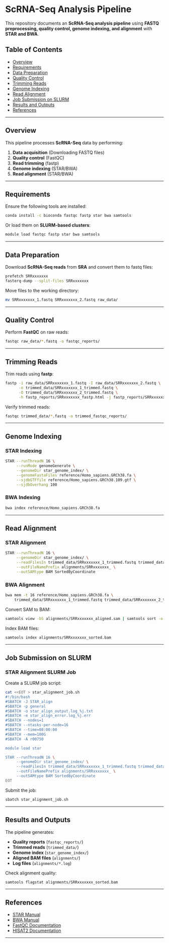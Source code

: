 # ScRNA-Seq Analysis Pipeline

This repository documents an **ScRNA-Seq analysis pipeline** using **FASTQ preprocessing, quality control, genome indexing, and alignment** with **STAR and BWA**.

## Table of Contents
- [Overview](#overview)
- [Requirements](#requirements)
- [Data Preparation](#data-preparation)
- [Quality Control](#quality-control)
- [Trimming Reads](#trimming-reads)
- [Genome Indexing](#genome-indexing)
- [Read Alignment](#read-alignment)
- [Job Submission on SLURM](#job-submission-on-slurm)
- [Results and Outputs](#results-and-outputs)
- [References](#references)

---

## Overview
This pipeline processes **ScRNA-Seq** data by performing:
1. **Data acquisition** (Downloading FASTQ files)
2. **Quality control** (FastQC)
3. **Read trimming** (fastp)
4. **Genome indexing** (STAR/BWA)
5. **Read alignment** (STAR/BWA)

---

## Requirements
Ensure the following tools are installed:

```bash
conda install -c bioconda fastqc fastp star bwa samtools
```

Or load them on **SLURM-based clusters**:

```bash
module load fastqc fastp star bwa samtools
```

---

## Data Preparation
Download **ScRNA-Seq reads** from **SRA** and convert them to fastq files:

```bash
prefetch SRRxxxxxxx
fasterq-dump --split-files SRRxxxxxxx
```

Move files to the working directory:

```bash
mv SRRxxxxxxx_1.fastq SRRxxxxxxx_2.fastq raw_data/
```

---

## Quality Control
Perform **FastQC** on raw reads:

```bash
fastqc raw_data/*.fastq -o fastqc_reports/
```

---

## Trimming Reads
Trim reads using **fastp**:

```bash
fastp -i raw_data/SRRxxxxxxx_1.fastq -I raw_data/SRRxxxxxxx_2.fastq \
      -o trimmed_data/SRRxxxxxxx_1_trimmed.fastq \
      -O trimmed_data/SRRxxxxxxx_2_trimmed.fastq \
      -h fastp_reports/SRRxxxxxxx_fastp.html -j fastp_reports/SRRxxxxxxx_fastp.json
```

Verify trimmed reads:

```bash
fastqc trimmed_data/*.fastq -o trimmed_fastqc_reports/
```

---

## Genome Indexing
### **STAR Indexing**

```bash
STAR --runThreadN 16 \
     --runMode genomeGenerate \
     --genomeDir star_genome_index/ \
     --genomeFastaFiles reference/Homo_sapiens.GRCh38.fa \
     --sjdbGTFfile reference/Homo_sapiens.GRCh38.109.gtf \
     --sjdbOverhang 100
```

### **BWA Indexing**

```bash
bwa index reference/Homo_sapiens.GRCh38.fa
```

---

## Read Alignment
### **STAR Alignment**

```bash
STAR --runThreadN 16 \
     --genomeDir star_genome_index/ \
     --readFilesIn trimmed_data/SRRxxxxxxx_1_trimmed.fastq trimmed_data/SRRxxxxxxx_2_trimmed.fastq \
     --outFileNamePrefix alignments/SRRxxxxxxx_ \
     --outSAMtype BAM SortedByCoordinate
```

### **BWA Alignment**

```bash
bwa mem -t 16 reference/Homo_sapiens.GRCh38.fa \
    trimmed_data/SRRxxxxxxx_1_trimmed.fastq trimmed_data/SRRxxxxxxx_2_trimmed.fastq > alignments/SRRxxxxxxx_aligned.sam
```

Convert SAM to BAM:

```bash
samtools view -bS alignments/SRRxxxxxxx_aligned.sam | samtools sort -o alignments/SRRxxxxxxx_sorted.bam
```

Index BAM files:

```bash
samtools index alignments/SRRxxxxxxx_sorted.bam
```

---

## Job Submission on SLURM
### **STAR Alignment SLURM Job**

Create a SLURM job script:

```bash
cat <<EOT > star_alignment_job.sh
#!/bin/bash
#SBATCH -J STAR_align
#SBATCH -p general
#SBATCH -o star_align_output.log_%j.txt
#SBATCH -e star_align_error.log_%j.err
#SBATCH --nodes=1
#SBATCH --ntasks-per-node=16
#SBATCH --time=08:00:00
#SBATCH --mem=100G
#SBATCH -A r00750

module load star

STAR --runThreadN 16 \
     --genomeDir star_genome_index/ \
     --readFilesIn trimmed_data/SRRxxxxxxx_1_trimmed.fastq trimmed_data/SRRxxxxxxx_2_trimmed.fastq \
     --outFileNamePrefix alignments/SRRxxxxxxx_ \
     --outSAMtype BAM SortedByCoordinate
EOT
```

Submit the job:

```bash
sbatch star_alignment_job.sh
```

---

## Results and Outputs
The pipeline generates:
- **Quality reports** (`fastqc_reports/`)
- **Trimmed reads** (`trimmed_data/`)
- **Genome index** (`star_genome_index/`)
- **Aligned BAM files** (`alignments/`)
- **Log files** (`alignments/*.log`)

Check alignment quality:

```bash
samtools flagstat alignments/SRRxxxxxxx_sorted.bam
```

---

## References
- [STAR Manual](https://github.com/alexdobin/STAR)
- [BWA Manual](http://bio-bwa.sourceforge.net/)
- [FastQC Documentation](https://www.bioinformatics.babraham.ac.uk/projects/fastqc/)
- [HISAT2 Documentation](https://daehwankimlab.github.io/hisat2/)

---

